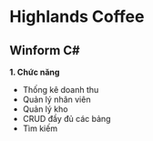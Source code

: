 # Highlands Coffee
## Winform C#

**1. Chức năng**
- Thống kê doanh thu
- Quản lý nhân viên
- Quản lý kho
- CRUD đầy đủ các bảng
- Tìm kiếm



